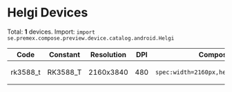 # Helgi Devices

Total: **1** devices. Import: `import se.premex.compose.preview.device.catalog.android.Helgi`

| Code | Constant | Resolution | DPI | Compose Spec | Preview Usage |
|------|----------|------------|-----|-------------|---------------|
| rk3588_t | RK3588_T | 2160x3840 | 480 | `spec:width=2160px,height=3840px,dpi=480` | `@Preview(device = Helgi.RK3588_T)` |

<!-- Generated automatically. Do not edit manually. -->
